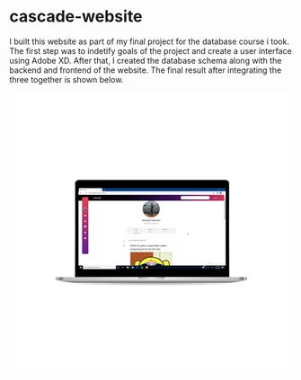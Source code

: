 # cascade-website

I built this website as part of my final project for the database course i took. The first step was to indetify goals of the project and create a user interface using Adobe XD. After that, I created the database schema along with the backend and frontend of the website. The final result after integrating the three together is shown below.


<p align="center"><img src="https://github.com/ahmed-dys99/cascade-website/blob/main/demo2.gif" width="500" /></p>
